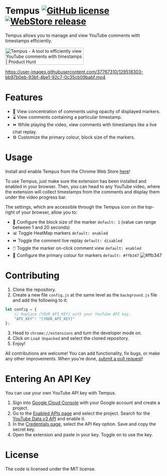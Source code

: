 Tempus  [![GitHub license](https://img.shields.io/badge/license-MIT-blue)](https://github.com/knightron0/tempus/blob/main/LICENSE) [![WebStore release](https://img.shields.io/badge/install-here-brightgreen)](https://chrome.google.com/webstore/detail/tempus/bpdhbpeecmmglmkjfmigehaebpndmceh)
===============

Tempus allows you to manage and view YouTube comments with timestamps efficiently.

<a href="https://www.producthunt.com/posts/tempus-3?utm_source=badge-featured&utm_medium=badge&utm_souce=badge-tempus-3" target="_blank"><img src="https://api.producthunt.com/widgets/embed-image/v1/featured.svg?post_id=309266&theme=dark" alt="Tempus - A tool to efficiently view YouTube comments with timestamps | Product Hunt" style="width: 250px; height: 54px;" width="250" height="54" /></a>

https://user-images.githubusercontent.com/37767310/129518303-bb97b0eb-93bf-4be1-92c7-0c35cb09babf.mp4


# Features 
- 🔖 View concentration of comments using opacity of displayed markers.
- ⌛ View comments containing a particular timestamp.
- ⏩ While playing the video, view comments with timestamps like a live chat replay.
- ⚙️ Customize the primary colour, block size of the markers.
 
# Usage 
Install and enable Tempus from the Chrome Web Store [here](https://chrome.google.com/webstore/detail/tempus/bpdhbpeecmmglmkjfmigehaebpndmceh)! 

To use Tempus, just make sure the extension has been installed and enabled in your browser. Then, you can head to any YouTube video, where the extension will collect timestamps from the comments and display them under the video progress bar. 

The settings, which are accessible through the Tempus icon on the top-right of your browser, allow you to:
- 📏 Configure the block size of the marker `default: 1` (value can range between 1 and 20 seconds)
- 📊 Toggle HeatMap markers `default: enabled`
- ⏩ Toggle the comment live replay `default: disabled`
- 🖱️ Toggle the marker on-click comment view `default: enabled`
- 🎨 Configure the primary colour for markers `default: #ffb347` ![#ffb347](https://via.placeholder.com/15/ffb347/000000?text=+)

# Contributing 
1. Clone the repository. 
2. Create a new file ```config.js``` at the same level as the ```background.js``` file and add the following to it: 
```js
let config = {
    // Replace [YOUR_API_KEY] with your YouTube API key.
    "API_KEY": "[YOUR_API_KEY]"
};
```
3. Head to ```chrome://extensions``` and turn the developer mode on.
4. Click on ```Load Unpacked``` and select the cloned repository. 
5. Enjoy!

All contributions are welcome! You can add functionality, fix bugs, or make any other improvements. When you're done, [submit a pull request](https://github.com/knightron0/tempus/pulls)!

# Entering An API Key
You can use your own YouTube API key with Tempus. 

1. Sign into [Google Cloud Console](https://console.cloud.google.com/) with your Google account and create a project.
2. Go to the [Enabled APIs page](https://console.cloud.google.com/apis/enabled) and select the project. Search for the [YouTube Data v3 API](https://console.cloud.google.com/apis/api/youtube.googleapis.com/) and enable it.
3. In the [Credentials page](https://console.cloud.google.com/apis/credentials), select the API Key option. Save and copy the secret key.
4. Open the extension and paste in your key. Toggle on to use the key.

# License
The code is licensed under the MIT license.
